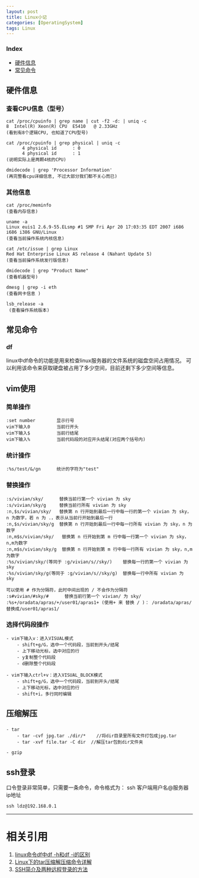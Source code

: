 ```yaml
---
layout: post
title: Linux小记
categories: [OperatingSystem]
tags: Linux
---
```


### Index
<!-- TOC -->
- [硬件信息](#硬件信息)
- [常见命令](#常见命令)
<!-- /TOC -->

## 硬件信息

### 查看CPU信息（型号）
```
cat /proc/cpuinfo | grep name | cut -f2 -d: | uniq -c
8  Intel(R) Xeon(R) CPU  E5410   @ 2.33GHz 
(看到有8个逻辑CPU, 也知道了CPU型号) 

cat /proc/cpuinfo | grep physical | uniq -c 
      4 physical id      : 0 
      4 physical id      : 1 
(说明实际上是两颗4核的CPU) 

dmidecode | grep 'Processor Information' 
(再完整看cpu详细信息, 不过大部分我们都不关心而已)
```

### 其他信息
```
cat /proc/meminfo 
(查看内存信息)

uname -a
Linux euis1 2.6.9-55.ELsmp #1 SMP Fri Apr 20 17:03:35 EDT 2007 i686 i686 i386 GNU/Linux 
(查看当前操作系统内核信息) 

cat /etc/issue | grep Linux
Red Hat Enterprise Linux AS release 4 (Nahant Update 5) 
(查看当前操作系统发行版信息) 

dmidecode | grep "Product Name" 
(查看机器型号)

dmesg | grep -i eth 
(查看网卡信息 )

lsb_release -a
 (查看操作系统版本)
```


## 常见命令

### df 
linux中df命令的功能是用来检查linux服务器的文件系统的磁盘空间占用情况。
可以利用该命令来获取硬盘被占用了多少空间，目前还剩下多少空间等信息。


## vim使用

### 简单操作
```
:set number        显示行号
vim下输入0          当前行开头
vim下输入$          当前行结尾
vim下输入%          当前代码段的对应开头结尾(对应两个括号内)
```

### 统计操作
```
:%s/test/&/gn      统计的字符为"test"
```

### 替换操作
```
:s/vivian/sky/      替换当前行第一个 vivian 为 sky
:s/vivian/sky/g     替换当前行所有 vivian 为 sky
:n,$s/vivian/sky/   替换第 n 行开始到最后一行中每一行的第一个 vivian 为 sky，n 为数字，若 n 为 .，表示从当前行开始到最后一行
:n,$s/vivian/sky/g  替换第 n 行开始到最后一行中每一行所有 vivian 为 sky，n 为数字
:n,m$s/vivian/sky/   替换第 n 行开始到第 m 行中每一行第一个 vivian 为 sky，n,m为数字
:n,m$s/vivian/sky/g  替换第 n 行开始到第 m 行中每一行所有 vivian 为 sky，n,m为数字
:%s/vivian/sky/(等同于 :g/vivian/s//sky/)    替换每一行的第一个 vivian 为 sky
:%s/vivian/sky/g(等同于 :g/vivian/s//sky/g)  替换每一行中所有 vivian 为 sky

可以使用 # 作为分隔符，此时中间出现的 / 不会作为分隔符
:s#vivian/#sky/#      替换当前行第一个 vivian/ 为 sky/
:%s+/oradata/apras/+/user01/apras1+ (使用+ 来 替换 / )： /oradata/apras/替换成/user01/apras1/
```


### 选择代码段操作
```
- vim下输入v：进入VISUAL模式
    - shift+g/G，选中一个代码段，当前到开头/结尾
    - 上下移动光标，选中对应的行
    - y复制整个代码段
    - d删除整个代码段

- vim下输入ctrl+v：进入VISUAL_BLOCK模式
    - shift+g/G，选中一个代码段，当前到开头/结尾
    - 上下移动光标，选中对应的行
    - shift+i，多行同时编辑
```

## 压缩解压
### 
```
- tar
    - tar -cvf jpg.tar ./dir/*    //将dir目录里所有文件打包成jpg.tar
    - tar -xvf file.tar -C dir  //解压tar包到dir文件夹

- gzip
```


## ssh登录

口令登录非常简单，只需要一条命令，命令格式为： ssh 客户端用户名@服务器ip地址
```
ssh ldz@192.168.0.1
```



---
# 相关引用
1. [linux命令df中df -h和df -i的区别](https://www.cnblogs.com/jxhd1/p/6700300.html)
2. [Linux下的tar压缩解压缩命令详解](https://www.cnblogs.com/manong--/p/8012324.html)
3. [SSH简介及两种远程登录的方法](https://blog.csdn.net/li528405176/article/details/82810342)